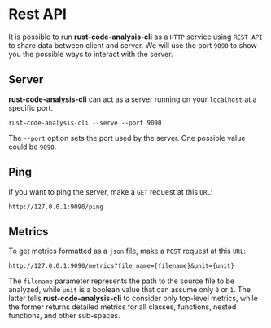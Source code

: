 # Rest API

It is possible to run **rust-code-analysis-cli** as a `HTTP` service using
`REST API` to share data between client and server.
We will use the port `9090` to show you the possible ways to
interact with the server.

## Server

**rust-code-analysis-cli** can act as a server running on your `localhost`
at a specific port.

```
rust-code-analysis-cli --serve --port 9090
```

The `--port` option sets the port used by the server. One possible value
could be `9090`.

## Ping

If you want to ping the server, make a `GET` request at this `URL`:

```
http://127.0.0.1:9090/ping
```

## Metrics

To get metrics formatted as a `json` file, make a `POST` request at this `URL`:

```
http://127.0.0.1:9090/metrics?file_name={filename}&unit={unit}
```

The `filename` parameter represents the path to the source file to be analyzed,
while `unit` is a boolean value that can assume only `0` or `1`. The latter
tells **rust-code-analysis-cli** to consider only top-level metrics, while the
former returns detailed metrics for all classes, functions, nested functions,
and other sub-spaces.
